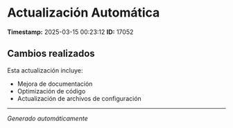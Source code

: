 # Actualización Automática

**Timestamp:** 2025-03-15 00:23:12
**ID:** 17052

## Cambios realizados

Esta actualización incluye:
- Mejora de documentación
- Optimización de código
- Actualización de archivos de configuración

---
*Generado automáticamente*
